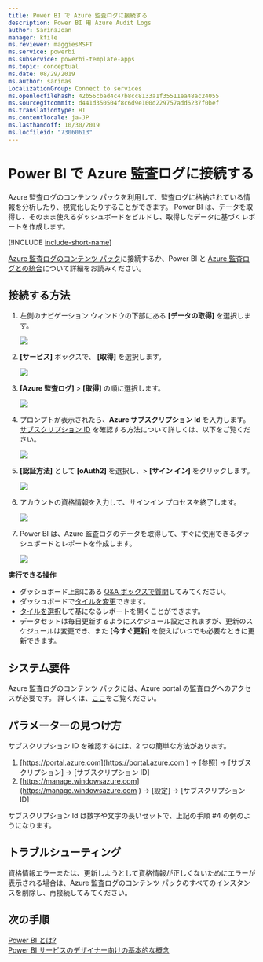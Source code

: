 ```yaml
---
title: Power BI で Azure 監査ログに接続する
description: Power BI 用 Azure Audit Logs
author: SarinaJoan
manager: kfile
ms.reviewer: maggiesMSFT
ms.service: powerbi
ms.subservice: powerbi-template-apps
ms.topic: conceptual
ms.date: 08/29/2019
ms.author: sarinas
LocalizationGroup: Connect to services
ms.openlocfilehash: 42b56cbad4c47b8cc8133a1f35511ea48ac24055
ms.sourcegitcommit: d441d350504f8c6d9e100d229757add6237f0bef
ms.translationtype: HT
ms.contentlocale: ja-JP
ms.lasthandoff: 10/30/2019
ms.locfileid: "73060613"
---
```

# <a name="connect-to-azure-audit-logs-with-power-bi"></a>Power BI で Azure 監査ログに接続する
Azure 監査ログのコンテンツ パックを利用して、監査ログに格納されている情報を分析したり、視覚化したりすることができます。 Power BI は、データを取得し、そのまま使えるダッシュボードをビルドし、取得したデータに基づくレポートを作成します。

[!INCLUDE [include-short-name](./includes/service-deprecate-content-packs.md)]

[Azure 監査ログのコンテンツ パック](https://app.powerbi.com/getdata/services/azure-audit-logs)に接続するか、Power BI と [Azure 監査ログとの統合](https://powerbi.microsoft.com/integrations/azure-audit-logs)について詳細をお読みください。

## <a name="how-to-connect"></a>接続する方法
1. 左側のナビゲーション ウィンドウの下部にある **[データの取得]** を選択します。  
   
    ![](media/service-connect-to-azure-audit-logs/getdata.png)
2. **[サービス]** ボックスで、 **[取得]** を選択します。  
   
    ![](media/service-connect-to-azure-audit-logs/services.png) 
3. **[Azure 監査ログ]**  >  **[取得]** の順に選択します。  
   
   ![](media/service-connect-to-azure-audit-logs/azureauditlogs.png)
4. プロンプトが表示されたら、**Azure サブスクリプション Id** を入力します。[サブスクリプション ID](#FindingParams) を確認する方法について詳しくは、以下をご覧ください。   
   
    ![](media/service-connect-to-azure-audit-logs/parameters.png)
5. **[認証方法]** として **[oAuth2]** を選択し、\> **[サイン イン]** をクリックします。
   
    ![](media/service-connect-to-azure-audit-logs/creds.png)
6. アカウントの資格情報を入力して、サインイン プロセスを終了します。
   
    ![](media/service-connect-to-azure-audit-logs/login.png)
7. Power BI は、Azure 監査ログのデータを取得して、すぐに使用できるダッシュボードとレポートを作成します。 
   
    ![](media/service-connect-to-azure-audit-logs/dashboard.png)

**実行できる操作**

* ダッシュボード上部にある [Q&A ボックスで質問](consumer/end-user-q-and-a.md)してみてください。
* ダッシュボードで[タイルを変更](service-dashboard-edit-tile.md)できます。
* [タイルを選択](consumer/end-user-tiles.md)して基になるレポートを開くことができます。
* データセットは毎日更新するようにスケジュール設定されますが、更新のスケジュールは変更でき、また **[今すぐ更新]** を使えばいつでも必要なときに更新できます。

## <a name="system-requirements"></a>システム要件
Azure 監査ログのコンテンツ パックには、Azure portal の監査ログへのアクセスが必要です。 詳しくは、[ここ](/azure/azure-resource-manager/resource-group-audit/)をご覧ください。

<a name="FindingParams"></a>

## <a name="finding-parameters"></a>パラメーターの見つけ方
サブスクリプション ID を確認するには、2 つの簡単な方法があります。

1. [https://portal.azure.com](https://portal.azure.com ) -&gt; [参照] -&gt; [サブスクリプション] -&gt; [サブスクリプション ID]
2. [https://manage.windowsazure.com](https://manage.windowsazure.com ) -&gt; [設定] -&gt; [サブスクリプション ID]

サブスクリプション Id は数字や文字の長いセットで、上記の手順 \#4 の例のようになります。 

## <a name="troubleshooting"></a>トラブルシューティング
資格情報エラーまたは、更新しようとして資格情報が正しくないためにエラーが表示される場合は、Azure 監査ログのコンテンツ パックのすべてのインスタンスを削除し、再接続してみてください。

## <a name="next-steps"></a>次の手順
[Power BI とは?](fundamentals/power-bi-overview.md)  
[Power BI サービスのデザイナー向けの基本的な概念](service-basic-concepts.md)  

